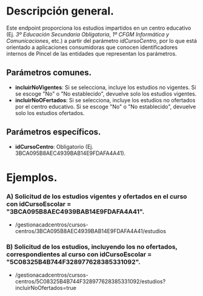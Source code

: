 # Descripción general.

Este endpoint proporciona los estudios impartidos en un centro educativo (Ej. *3º Educación Secundaria Obligatoria*, *1º CFGM Informática y Comunicaciones*, etc.) a partir del parámetro *idCursoCentro*, por lo que está orientado a aplicaciones consumidoras que conocen identificadores internos de Pincel de las entidades que representan los parámetros.

## Parámetros comunes.

* **incluirNoVigentes**: Si se selecciona, incluye los estudios no vigentes. Si se escoge "No" o "No establecido", devuelve solo los estudios vigentes.
* **incluirNoOFertados**: Si se selecciona, incluye los estudios no ofertados por el centro educativo. Si se escoge "No" o "No establecido", devuelve solo los estudios ofertados.

## Parámetros específicos.

* **idCursoCentro**: Obligatorio (Ej. 3BCA095B8AEC4939BAB14E9FDAFA4A41).

# Ejemplos.
### A) Solicitud de los estudios vigentes y ofertados en el curso con idCursoEscolar = "3BCA095B8AEC4939BAB14E9FDAFA4A41".
* /gestionacadcentros/cursos-centros/3BCA095B8AEC4939BAB14E9FDAFA4A41/estudios

### B) Solicitud de los estudios, incluyendo los no ofertados, correspondientes al curso con idCursoEscolar = "5C08325B4B744F328977628385331092".
* /gestionacadcentros/cursos-centros/5C08325B4B744F328977628385331092/estudios?incluirNoOfertados=true
